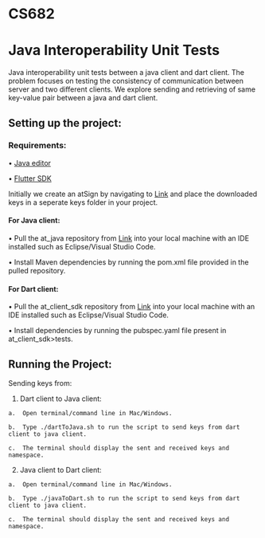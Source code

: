 # CS682
# Java Interoperability Unit Tests

Java interoperability unit tests between a java client and dart client. The problem focuses on testing the consistency of communication between server and two different clients. We explore sending and retrieving of same key-value pair between a java and dart client.

## Setting up the project:

### Requirements:

•	[Java editor](https://www.jetbrains.com/idea/download/#section=mac)

•	[Flutter SDK](https://docs.flutter.dev/get-started/install/macos)


Initially we create an atSign by navigating to [Link](https://my.atsign.com/choose-atsign/a4a9686d92be5d97259bda204585a90ebbe09363fa3708612aefbd6a9cd9c770)
  and place the downloaded keys in a seperate keys folder in your project.

#### For Java client:
•	Pull the at_java repository from [Link](https://github.com/atsign-foundation/at_java.git) into your local machine with an IDE installed such as       Eclipse/Visual Studio Code.  

•	Install Maven dependencies by running the pom.xml file provided in the pulled repository.


#### For Dart client:
•	Pull the at_client_sdk repository from [Link](https://github.com/atsign-foundation/at_client_sdk.git) into your local machine with an IDE installed   such as Eclipse/Visual Studio Code.  

•	Install dependencies by running the pubspec.yaml file present in at_client_sdk>tests.

## Running the Project:
Sending keys from:  

   1.	Dart client to Java client:  
   
    a.	Open terminal/command line in Mac/Windows.  
    
    b.	Type ./dartToJava.sh to run the script to send keys from dart client to java client.  
    
    c.	The terminal should display the sent and received keys and namespace.
    
   2.	Java client to Dart client:  
   
    a.	Open terminal/command line in Mac/Windows.  
    
    b.	Type ./javaToDart.sh to run the script to send keys from dart client to java client.  
    
    c.	The terminal should display the sent and received keys and namespace.
  

   

